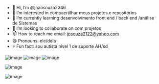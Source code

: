 - 👋 Hi, I’m @joaosouza2346
- 👀 I’m interested in compaertilhar meus projetos e repositórios
- 🌱 I’m currently learning desenvolvimento front end / back end /análise de Sistemas
- 💞️ I’m looking to collaborate on com projetos 
- 📫 How to reach me email: jpsouza2122@yahoo.com
- 😄 Pronouns: ele/dela
- ⚡ Fun fact: sou autista nivel 1 de suporte AH/sd


![image](https://github.com/user-attachments/assets/3f0448b8-0838-45ef-905b-2c93f1033507) ![image](https://github.com/user-attachments/assets/93af0a22-fa87-4ffe-ba59-24bc3e6b2ee2) ![image](https://github.com/user-attachments/assets/0186cd0d-2266-4366-9273-3733e1ead77a)



![image](https://github.com/user-attachments/assets/ddfbc593-1e53-4c57-82c3-e97992b9975d)

![image](https://github.com/user-attachments/assets/efa9d068-baac-4819-9000-744de09845a2)
